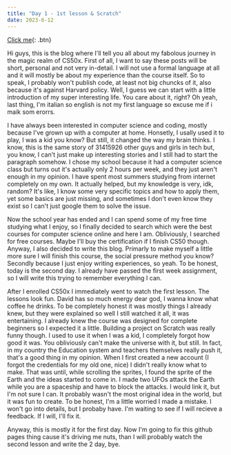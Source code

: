 ```yaml
---
title: "Day 1 - 1st lesson & Scratch"
date: 2023-6-12
---
```

[Click me](http://www.google.com){: .btn}

Hi guys, this is the blog where I'll tell you all about my fabolous journey in the magic realm of CS50x.
First of all, I want to say these posts will be short, personal and not very in-detail. I will not use a formal language at all and it will mostly be about my experience than the course itself.
So to speak, I probably won't publish code, at least not big chuncks of it, also because it's against Harvard policy. 
Well, I guess we can start with a little introduction of my super interesting life. You care about it, right?
Oh yeah, last thing, I'm italian so english is not my first language so excuse me if i maik som erorrs.

I have always been interested in computer science and coding, mostly because I've grown up with a computer at home.
Honsetly, I usally used it to play, I was a kid you know? But still, it changed the way my brain thinks. 
I know, this is the same story of 31415926 other guys and girls in tech but, you know, I can't just make up interesting stories and I still had to start the paragraph somehow.
I chose my school because it had a computer science class but turns out it's actually only 2 hours per week, and they just aren't enough in my opinion.
I have spent most summers studying from internet completely on my own. It actually helped, but my knowledge is very, idk, random?
It's like, I know some very specific topics and how to apply them, yet some basics are just missing, and sometimes I don't even know they exist so I can't just google them to solve the issue.

Now the school year has ended and I can spend some of my free time studying what I enjoy, so I  finally decided to search which were the best courses for computer science online and here I am.
Obliviously, I searched for free courses. Maybe I'll buy the certification if I finish CS50 though.
Anyway, I also decided to write this blog.
Primarly to make myself a little more sure I will finish this course, the social pressure method you know?
Secondly because I just enjoy writing experiences, so yeah.
To be honest, today is the second day. I already have passed the first week assignment, so I will write this trying to remember everything I can.

After I enrolled CS50x I immediately went to watch the first lesson. The lessons look fun. David has so much energy dear god, I wanna know what coffee he drinks.
To be completely honest it was mostly things I already knew, but they were explained so well I still watched it all, it was entertaining.
I already knew the course was designed for complete beginners so I expected it a little.
Building a project on Scratch was really funny though.
I used to use it when I was a kid, I completely forgot how good it was. You obliviously can't make the universe with it, but still.
In fact, in my country the Education system and teachers themselves really push it, that's a good thing in my opinion.
When I first created a new account (I forgot the credentials for my old one, nice) I didn't really know what to make.
That was until, while scrolling the sprites, I found the sprite of the Earth and the ideas started to come in.
I made two UFOs attack the Earth while you are a spaceship and have to block the attacks. I would link it, but I'm not sure I can.
It probably wasn't the most original idea in the world, but it was fun to create. 
To be honest, I'm a little worried I made a mistake. I won't go into details, but I probaby have. I'm waiting to see if I will recieve a feedback. If I will, I'll fix it. 

Anyway, this is mostly it for the first day. Now I'm going to fix this github pages thing cause it's driving me nuts, than I will probably watch the second lesson and write the 2 day, bye.
